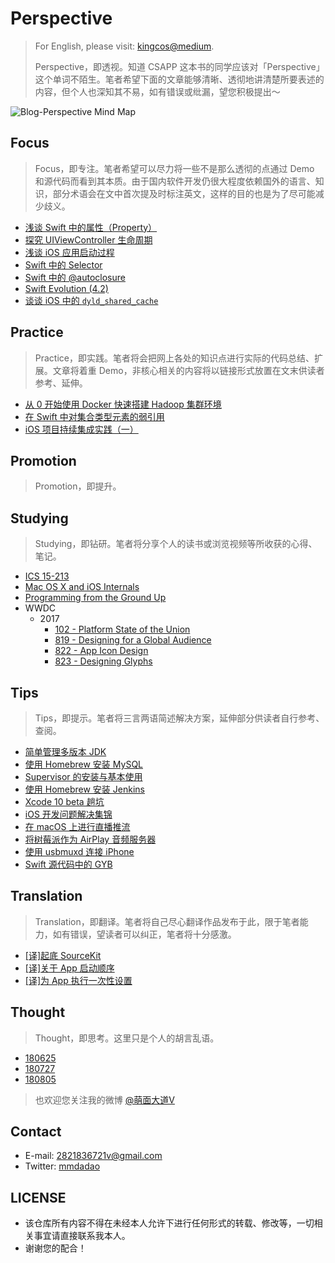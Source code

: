 # Perspective

> For English, please visit: [kingcos@medium](http://medium.com/@kingcos).
> 
> Perspective，即透视。知道 CSAPP 这本书的同学应该对「Perspective」这个单词不陌生。笔者希望下面的文章能够清晰、透彻地讲清楚所要表述的内容，但个人也深知其不易，如有错误或纰漏，望您积极提出～

![Blog-Perspective Mind Map](Blog-Perspective.png)

## Focus

> Focus，即专注。笔者希望可以尽力将一些不是那么透彻的点通过 Demo 和源代码而看到其本质。由于国内软件开发仍很大程度依赖国外的语言、知识，部分术语会在文中首次提及时标注英文，这样的目的也是为了尽可能减少歧义。

- [浅谈 Swift 中的属性（Property）](https://github.com/kingcos/Perspective/issues/21)
- [探究 UIViewController 生命周期](https://github.com/kingcos/Perspective/issues/22)
- [浅谈 iOS 应用启动过程](https://github.com/kingcos/Perspective/issues/23)
- [Swift 中的 Selector](https://github.com/kingcos/Perspective/issues/24)
- [Swift 中的 @autoclosure](https://github.com/kingcos/Perspective/issues/5)
- [Swift Evolution (4.2)](https://github.com/kingcos/Perspective/issues/11)
- [谈谈 iOS 中的 `dyld_shared_cache`](https://github.com/kingcos/Perspective/issues/55)

## Practice

> Practice，即实践。笔者将会把网上各处的知识点进行实际的代码总结、扩展。文章将着重 Demo，非核心相关的内容将以链接形式放置在文末供读者参考、延伸。

- [从 0 开始使用 Docker 快速搭建 Hadoop 集群环境](https://github.com/kingcos/Perspective/issues/25)
- [在 Swift 中对集合类型元素的弱引用](https://github.com/kingcos/Perspective/issues/6)
- [iOS 项目持续集成实践（一）](https://github.com/kingcos/Perspective/issues/15)

## Promotion

> Promotion，即提升。

## Studying

> Studying，即钻研。笔者将分享个人的读书或浏览视频等所收获的心得、笔记。

- [ICS 15-213](/Posts/Studying/ICS_15-213)
- [Mac OS X and iOS Internals](/Posts/Studying/MacOSX_and_iOS_Internals)
- [Programming from the Ground Up](/Posts/Studying/Programming_from_the_Ground_Up)
- WWDC
  - 2017
    - [102 - Platform State of the Union](https://github.com/kingcos/Perspective/issues/26)
    - [819 - Designing for a Global Audience](https://github.com/kingcos/Perspective/issues/27)
    - [822 - App Icon Design](https://github.com/kingcos/Perspective/issues/28)
    - [823 - Designing Glyphs](https://github.com/kingcos/Perspective/issues/29)

## Tips

> Tips，即提示。笔者将三言两语简述解决方案，延伸部分供读者自行参考、查阅。

- [简单管理多版本 JDK](https://github.com/kingcos/Perspective/issues/7)
- [使用 Homebrew 安装 MySQL](https://github.com/kingcos/Perspective/issues/8)
- [Supervisor 的安装与基本使用](https://github.com/kingcos/Perspective/issues/9)
- [使用 Homebrew 安装 Jenkins](https://github.com/kingcos/Perspective/issues/10)
- [Xcode 10 beta 趟坑](https://github.com/kingcos/Perspective/issues/13)
- [iOS 开发问题解决集锦](https://github.com/kingcos/Perspective/issues/16)
- [在 macOS 上进行直播推流](https://github.com/kingcos/Perspective/issues/19)
- [将树莓派作为 AirPlay 音频服务器](https://github.com/kingcos/Perspective/issues/20)
- [使用 usbmuxd 连接 iPhone](https://github.com/kingcos/Perspective/issues/54)
- [Swift 源代码中的 GYB](https://github.com/kingcos/Perspective/issues/60)

## Translation

> Translation，即翻译。笔者将自己尽心翻译作品发布于此，限于笔者能力，如有错误，望读者可以纠正，笔者将十分感激。

- [[译]起底 SourceKit](https://github.com/kingcos/Perspective/issues/12)
- [[译]关于 App 启动顺序](https://github.com/kingcos/Perspective/issues/58)
- [[译]为 App 执行一次性设置](https://github.com/kingcos/Perspective/issues/59)

## Thought

> Thought，即思考。这里只是个人的胡言乱语。

- [180625](/Posts/Thought/180625)
- [180727](/Posts/Thought/180727)
- [180805](/Posts/Thought/180805)

> 也欢迎您关注我的微博 [@萌面大道V](http://weibo.com/375975847)

## Contact

- E-mail: [2821836721v@gmail.com](mailto:2821836721v@gmail.com)
- Twitter: [mmdadao](https://twitter.com/mmdadao/)

## LICENSE

- 该仓库所有内容不得在未经本人允许下进行任何形式的转载、修改等，一切相关事宜请直接联系我本人。
- 谢谢您的配合！
